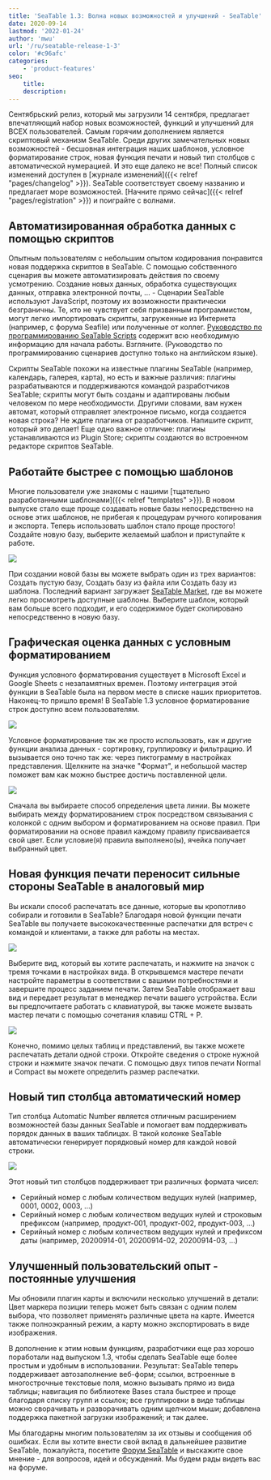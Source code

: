 ```yaml
---
title: 'SeaTable 1.3: Волна новых возможностей и улучшений - SeaTable'
date: 2020-09-14
lastmod: '2022-01-24'
author: 'mwu'
url: '/ru/seatable-release-1-3'
color: '#c96afc'
categories:
    - 'product-features'
seo:
    title:
    description:
---
```


Сентябрьский релиз, который мы загрузили 14 сентября, предлагает впечатляющий набор новых возможностей, функций и улучшений для ВСЕХ пользователей. Самым горячим дополнением является скриптовый механизм SeaTable. Среди других замечательных новых возможностей - бесшовная интеграция наших шаблонов, условное форматирование строк, новая функция печати и новый тип столбцов с автоматической нумерацией. И это еще далеко не все! Полный список изменений доступен в [журнале изменений]({{< relref "pages/changelog" >}}). SeaTable соответствует своему названию и предлагает море возможностей. [Начните прямо сейчас]({{< relref "pages/registration" >}}) и поиграйте с волнами.

## Автоматизированная обработка данных с помощью скриптов

Опытным пользователям с небольшим опытом кодирования понравится новая поддержка скриптов в SeaTable. С помощью собственного сценария вы можете автоматизировать действия по своему усмотрению. Создание новых данных, обработка существующих данных, отправка электронной почты, ... - Сценарии SeaTable используют JavaScript, поэтому их возможности практически безграничны. Те, кто не чувствует себя призванным программистом, могут легко импортировать скрипты, загруженные из Интернета (например, с форума Seafile) или полученные от коллег. [Руководство по программированию SeaTable Scripts](https://developer.seatable.com/scripts/) содержит всю необходимую информацию для начала работы. Взгляните. (Руководство по программированию сценариев доступно только на английском языке).

Скрипты SeaTable похожи на известные плагины SeaTable (например, календарь, галерея, карта), но есть и важные различия: плагины разрабатываются и поддерживаются командой разработчиков SeaTable; скрипты могут быть созданы и адаптированы любым человеком по мере необходимости. Другими словами, вам нужен автомат, который отправляет электронное письмо, когда создается новая строка? Не ждите плагина от разработчиков. Напишите скрипт, который это делает! Еще одно важное отличие: плагины устанавливаются из Plugin Store; скрипты создаются во встроенном редакторе скриптов SeaTable.

## Работайте быстрее с помощью шаблонов

Многие пользователи уже знакомы с нашими [тщательно разработанными шаблонами]({{< relref "templates" >}}). В новом выпуске стало еще проще создавать новые базы непосредственно на основе этих шаблонов, не прибегая к процедурам ручного копирования и экспорта. Теперь использовать шаблон стало проще простого! Создайте новую базу, выберите желаемый шаблон и приступайте к работе.

![](create-from-template.png)

При создании новой базы вы можете выбрать один из трех вариантов: Создать пустую базу, Создать базу из файла или Создать базу из шаблона. Последний вариант загружает [SeaTable Market](https://market.seatable.io), где вы можете легко просмотреть доступные шаблоны. Выберите шаблон, который вам больше всего подходит, и его содержимое будет скопировано непосредственно в новую базу.

## Графическая оценка данных с условным форматированием

Функция условного форматирования существует в Microsoft Excel и Google Sheets с незапамятных времен. Поэтому интеграция этой функции в SeaTable была на первом месте в списке наших приоритетов. Наконец-то пришло время! В SeaTable 1.3 условное форматирование строк доступно всем пользователям.

![](row-color-non-modal.png)

Условное форматирование так же просто использовать, как и другие функции анализа данных - сортировку, группировку и фильтрацию. И вызывается оно точно так же: через пиктограмму в настройках представления. Щелкните на значке "Формат", и небольшой мастер поможет вам как можно быстрее достичь поставленной цели.

![](row-color.png)

Сначала вы выбираете способ определения цвета линии. Вы можете выбирать между форматированием строк посредством связывания с колонкой с одним выбором и форматированием на основе правил. При форматировании на основе правил каждому правилу присваивается свой цвет. Если условие(я) правила выполнено(ы), ячейка получает выбранный цвет.

## Новая функция печати переносит сильные стороны SeaTable в аналоговый мир

Вы искали способ распечатать все данные, которые вы кропотливо собирали и готовили в SeaTable? Благодаря новой функции печати SeaTable вы получаете высококачественные распечатки для встреч с командой и клиентами, а также для работы на местах.

![](print-settings.png)

Выберите вид, который вы хотите распечатать, и нажмите на значок с тремя точками в настройках вида. В открывшемся мастере печати настройте параметры в соответствии с вашими потребностями и завершите процесс заданием печати. Затем SeaTable отображает ваш вид и передает результат в менеджер печати вашего устройства. Если вы предпочитаете работать с клавиатурой, вы также можете вызвать мастер печати с помощью сочетания клавиш CTRL + P.

![](compact-row-detail.png)

Конечно, помимо целых таблиц и представлений, вы также можете распечатать детали одной строки. Откройте сведения о строке нужной строки и нажмите значок печати. С помощью двух типов печати Normal и Compact вы можете определить размер распечатки.

## Новый тип столбца автоматический номер

Тип столбца Automatic Number является отличным расширением возможностей базы данных SeaTable и помогает вам поддерживать порядок данных в ваших таблицах. В такой колонке SeaTable автоматически генерирует порядковый номер для каждой новой строки.

![](auto-number.png)

Этот новый тип столбцов поддерживает три различных формата чисел:

- Серийный номер с любым количеством ведущих нулей (например, 0001, 0002, 0003, ...)
- Серийный номер с любым количеством ведущих нулей и строковым префиксом (например, продукт-001, продукт-002, продукт-003, ...)
- Серийный номер с любым количеством ведущих нулей и префиксом даты (например, 20200914-01, 20200914-02, 20200914-03, ...)

## Улучшенный пользовательский опыт - постоянные улучшения

Мы обновили плагин карты и включили несколько улучшений в детали: Цвет маркера позиции теперь может быть связан с одним полем выбора, что позволяет применять различные цвета на карте. Имеется также полноэкранный режим, а карту можно экспортировать в виде изображения.

В дополнение к этим новым функциям, разработчики еще раз хорошо поработали над выпуском 1.3, чтобы сделать SeaTable еще более простым и удобным в использовании. Результат: SeaTable теперь поддерживает автозаполнение веб-форм; ссылки, встроенные в многострочные текстовые поля, можно вызывать прямо из вида таблицы; навигация по библиотеке Bases стала быстрее и проще благодаря списку групп и ссылок; все группировки в виде таблицы можно сворачивать и разворачивать одним щелчком мыши; добавлена поддержка пакетной загрузки изображений; и так далее.

Мы благодарны многим пользователям за их отзывы и сообщения об ошибках. Если вы хотите внести свой вклад в дальнейшее развитие SeaTable, пожалуйста, посетите [Форум SeaTable](https://forum.seatable.com) и выскажите свое мнение - для вопросов, идей и обсуждений. Мы будем рады видеть вас на форуме.
